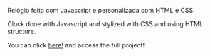 Relógio feito com Javascript e personalizada com HTML e CSS.

Clock done with Javascript and stylized with CSS and using HTML structure.

You can click [here!](https://valdocijunior.github.io/Clock-Javascript/) and access the full project!
